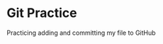 <!-- This is a Git practice test -->

# Git Practice

Practicing adding and committing my file to GitHub
